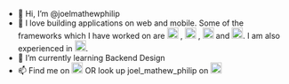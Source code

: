 - 👋 Hi, I’m @joelmathewphilip
- 👀 I love building applications on web and mobile. 
      Some of the frameworks which I have worked on are <img src="https://user-images.githubusercontent.com/45589731/197844496-1a8a2666-ca27-4166-a616-cdab460835f4.png" width="20"> , <img src="https://upload.wikimedia.org/wikipedia/commons/thumb/7/7d/Microsoft_.NET_logo.svg/1200px-Microsoft_.NET_logo.svg.png" width="20"> , <img src="https://upload.wikimedia.org/wikipedia/commons/thumb/a/a7/React-icon.svg/2300px-React-icon.svg.png" width="20"> and <img src="https://www.gstatic.com/devrel-devsite/prod/v329b39deca73fc0f4b4862903640085cfb4d3102e48d211dd97ad63f3860a376/firebase/images/touchicon-180.png" width="20">. 
I am also experienced in <img src="https://upload.wikimedia.org/wikipedia/commons/thumb/f/fa/Microsoft_Azure.svg/1200px-Microsoft_Azure.svg.png" width="20">.
- 🌱 I’m currently learning Backend Design
- 📫 Find me on <img src="https://user-images.githubusercontent.com/45589731/197844270-e05afdcd-9b18-4837-aee1-4e859c8a0d85.png" width="20"> OR look up joel_mathew_philip on <img src="https://user-images.githubusercontent.com/45589731/197844160-f0ec80fc-c94c-469c-bd75-3c3e974760fe.png" width="20">

<!---
joelmathewphilip/joelmathewphilip is a ✨ special ✨ repository because its `README.md` (this file) appears on your GitHub profile.
You can click the Preview link to take a look at your changes.
--->
